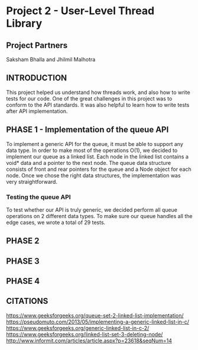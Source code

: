 # Project 2 - User-Level Thread Library
## Project Partners
Saksham Bhalla and Jhilmil Malhotra

## INTRODUCTION
This project helped us understand how threads work, and also how to write 
tests for our code. One of the great challenges in this project was to conform 
to the API standards. It was also helpful to learn how to write tests after 
API implementation. 

## PHASE 1 - Implementation of the queue API
To implement a generic API for the queue, it must be able to support 
any data type. In order to make most of the operations O(1), we decided 
to implement our queue as a linked list. Each node in the linked list 
contains a void* data and a pointer to the next node. The queue data
structure consists of front and rear pointers for the queue and a 
Node object for each node. Once we chose the right data structures, 
the implementation was very straightforward. 

### Testing the queue API

To test whether our API is truly generic, we decided perform all queue 
operations on 2 different data types. To make sure our queue handles 
all the edge cases, we wrote a total of 29 tests.

## PHASE 2


## PHASE 3


## PHASE 4


## CITATIONS 

https://www.geeksforgeeks.org/queue-set-2-linked-list-implementation/ 
https://pseudomuto.com/2013/05/implementing-a-generic-linked-list-in-c/
https://www.geeksforgeeks.org/generic-linked-list-in-c-2/
https://www.geeksforgeeks.org/linked-list-set-3-deleting-node/
http://www.informit.com/articles/article.aspx?p=23618&seqNum=14
